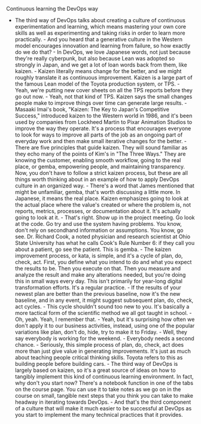 Continuous learning the DevOps way
- The third way of DevOps talks about creating a culture of continuous experimentation and learning, which means mastering your own core skills as well as experimenting and taking risks in order to learn more practically. - And you heard that a generative culture in the Western model encourages innovation and learning from failure, so how exactly do we do that? - In DevOps, we love Japanese words, not just because they're really cyberpunk, but also because Lean was adopted so strongly in Japan, and we get a lot of loan words back from them, like kaizen. - Kaizen literally means change for the better, and we might roughly translate it as continuous improvement. Kaizen is a large part of the famous Lean model of the Toyota production system, or TPS. - Yeah, we're putting new cover sheets on all the TPS reports before they go out now. - Yeah, not that kind of TPS. Kaizen says the small changes people make to improve things over time can generate large results. - Masaaki Imai's book, "Kaizen: The Key to Japan's Competitive Success," introduced kaizen to the Western world in 1986, and it's been used by companies from Lockheed Martin to Pixar Animation Studios to improve the way they operate. It's a process that encourages everyone to look for ways to improve all parts of the job as an ongoing part of everyday work and then make small iterative changes for the better. - There are five principles that guide kaizen. They will sound familiar as they echo many of the points of Kim's in "The Three Ways." They are knowing the customer, enabling smooth workflow, going to the real place, or gemba, empowering people, and maintaining transparency. Now, you don't have to follow a strict kaizen process, but these are all things worth thinking about in an example of how to apply DevOps culture in an organized way. - There's a word that James mentioned that might be unfamiliar, gemba, that's worth discussing a little more. In Japanese, it means the real place. Kaizen emphasizes going to look at the actual place where the value's created or where the problem is, not reports, metrics, processes, or documentation about it. It's actually going to look at it. - That's right. Show up in the project meeting. Go look at the code. Go try and use the system having problems. You know, don't rely on secondhand information or assumptions. You know, go see. Dr. Richard Cook, a noted physician and research scientist at Ohio State University has what he calls Cook's Rule Number 6: if they call you about a patient, go see the patient. This is gemba. - The kaizen improvement process, or kata, is simple, and it's a cycle of plan, do, check, act. First, you define what you intend to do and what you expect the results to be. Then you execute on that. Then you measure and analyze the result and make any alterations needed, but you're doing this in small ways every day. This isn't primarily for year-long digital transformation efforts. It's a regular practice. - If the results of your newest plan are better than the previous baseline, now it's the new baseline, and in any event, it might suggest subsequent plan, do, check, act cycles. - This cycle shouldn't sound too new to you. It's basically a more tactical form of the scientific method we all got taught in school. - Oh, yeah. Yeah, I remember that. - Yeah, but it's surprising how often we don't apply it to our business activities, instead, using one of the popular variations like plan, don't do, hide, try to make it to Friday. - Well, they say everybody is working for the weekend. - Everybody needs a second chance. - Seriously, this simple process of plan, do, check, act does more than just give value in generating improvements. It's just as much about teaching people critical thinking skills. Toyota refers to this as building people before building cars. - The third way of DevOps is largely based on kaizen, so it's a great source of ideas on how to tangibly implement this kind of continuous learning environment. In fact, why don't you start now? There's a notebook function in one of the tabs on the course page. You can use it to take notes as we go on in the course on small, tangible next steps that you think you can take to make headway in iterating towards DevOps. - And that's the third component of a culture that will make it much easier to be successful at DevOps as you start to implement the many technical practices that it provides.